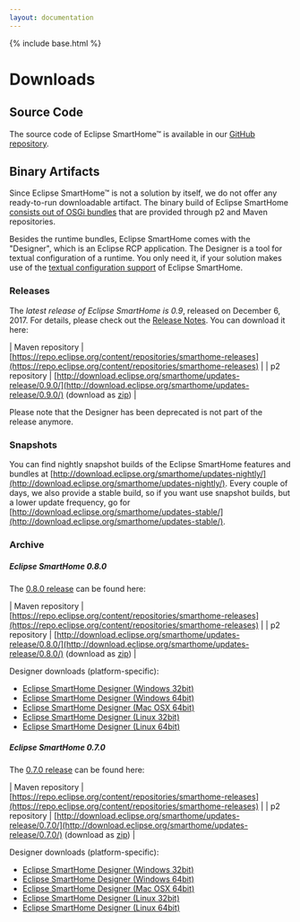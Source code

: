 ```yaml
---
layout: documentation
---
```


{% include base.html %}

# Downloads

## Source Code

The source code of Eclipse SmartHome™ is available in our [GitHub repository](https://github.com/eclipse/smarthome).

## Binary Artifacts

Since Eclipse SmartHome™ is not a solution by itself, we do not offer any ready-to-run downloadable artifact. The binary build of Eclipse SmartHome [consists out of OSGi bundles](../features/index.html) that are provided through p2 and Maven repositories.

Besides the runtime bundles, Eclipse SmartHome comes with the "Designer", which is an Eclipse RCP application. The Designer is a tool for textual configuration of a runtime. You only need it, if your solution makes use of the [textual configuration support](../features/dsl.html) of Eclipse SmartHome.

### Releases

The *latest release of Eclipse SmartHome is 0.9*, released on December 6, 2017. For details, please check out the [Release Notes](https://projects.eclipse.org/projects/iot.smarthome/releases/0.9.0/plan). You can download it here:

| Maven repository | [https://repo.eclipse.org/content/repositories/smarthome-releases](https://repo.eclipse.org/content/repositories/smarthome-releases) |
| p2 repository | [http://download.eclipse.org/smarthome/updates-release/0.9.0/](http://download.eclipse.org/smarthome/updates-release/0.9.0/) (download as [zip](http://eclipse.org/downloads/download.php?file=/smarthome/releases/0.9.0/eclipsesmarthome-incubation-0.9.0-repo.zip)) |

Please note that the Designer has been deprecated is not part of the release anymore.

### Snapshots

You can find nightly snapshot builds of the Eclipse SmartHome features and bundles at [http://download.eclipse.org/smarthome/updates-nightly/](http://download.eclipse.org/smarthome/updates-nightly/). Every couple of days, we also provide a stable build, so if you want use snapshot builds, but a lower update frequency, go for [http://download.eclipse.org/smarthome/updates-stable/](http://download.eclipse.org/smarthome/updates-stable/).

### Archive

##### Eclipse SmartHome 0.8.0

The [0.8.0 release](https://projects.eclipse.org/projects/iot.smarthome/releases/0.8.0/plan) can be found here:

| Maven repository | [https://repo.eclipse.org/content/repositories/smarthome-releases](https://repo.eclipse.org/content/repositories/smarthome-releases) |
| p2 repository | [http://download.eclipse.org/smarthome/updates-release/0.8.0/](http://download.eclipse.org/smarthome/updates-release/0.8.0/) (download as [zip](http://eclipse.org/downloads/download.php?file=/smarthome/releases/0.8.0/eclipsesmarthome-incubation-0.8.0-repo.zip)) |

Designer downloads (platform-specific):

 - [Eclipse SmartHome Designer (Windows 32bit)](http://eclipse.org/downloads/download.php?file=/smarthome/releases/0.8.0/eclipsesmarthome-incubation-0.8.0-designer-win.zip)
 - [Eclipse SmartHome Designer (Windows 64bit)](http://eclipse.org/downloads/download.php?file=/smarthome/releases/0.8.0/eclipsesmarthome-incubation-0.8.0-designer-win64.zip)
 - [Eclipse SmartHome Designer (Mac OSX 64bit)](http://eclipse.org/downloads/download.php?file=/smarthome/releases/0.8.0/eclipsesmarthome-incubation-0.8.0-designer-macosx64.zip)
 - [Eclipse SmartHome Designer (Linux 32bit)](http://eclipse.org/downloads/download.php?file=/smarthome/releases/0.8.0/eclipsesmarthome-incubation-0.8.0-designer-linux.zip)
 - [Eclipse SmartHome Designer (Linux 64bit)](http://eclipse.org/downloads/download.php?file=/smarthome/releases/0.8.0/eclipsesmarthome-incubation-0.8.0-designer-linux64.zip)

##### Eclipse SmartHome 0.7.0

The [0.7.0 release](https://projects.eclipse.org/projects/iot.smarthome/releases/0.7.0/plan) can be found here:

| Maven repository | [https://repo.eclipse.org/content/repositories/smarthome-releases](https://repo.eclipse.org/content/repositories/smarthome-releases) |
| p2 repository | [http://download.eclipse.org/smarthome/updates-release/0.7.0/](http://download.eclipse.org/smarthome/updates-release/0.7.0/) (download as [zip](http://eclipse.org/downloads/download.php?file=/smarthome/releases/0.7.0/eclipsesmarthome-incubation-0.7.0-repo.zip)) |

Designer downloads (platform-specific):

 - [Eclipse SmartHome Designer (Windows 32bit)](http://eclipse.org/downloads/download.php?file=/smarthome/releases/0.7.0/eclipsesmarthome-incubation-0.7.0-designer-win.zip)
 - [Eclipse SmartHome Designer (Windows 64bit)](http://eclipse.org/downloads/download.php?file=/smarthome/releases/0.7.0/eclipsesmarthome-incubation-0.7.0-designer-win64.zip)
 - [Eclipse SmartHome Designer (Mac OSX 64bit)](http://eclipse.org/downloads/download.php?file=/smarthome/releases/0.7.0/eclipsesmarthome-incubation-0.7.0-designer-macosx64.zip)
 - [Eclipse SmartHome Designer (Linux 32bit)](http://eclipse.org/downloads/download.php?file=/smarthome/releases/0.7.0/eclipsesmarthome-incubation-0.7.0-designer-linux.zip)
 - [Eclipse SmartHome Designer (Linux 64bit)](http://eclipse.org/downloads/download.php?file=/smarthome/releases/0.7.0/eclipsesmarthome-incubation-0.7.0-designer-linux64.zip)
	
